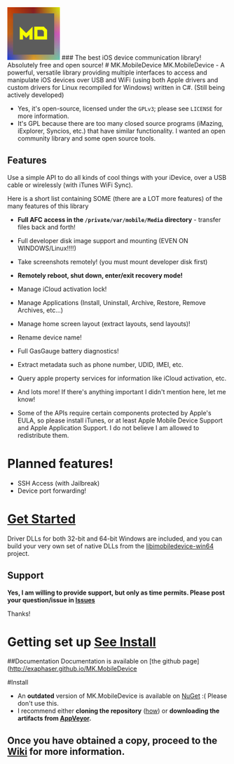 <img src="icon.png" width="120" height="120" />
### The best iOS device communication library! Absolutely free and open source!
# MK.MobileDevice
MK.MobileDevice - A powerful, versatile library providing multiple interfaces to access and manipulate iOS devices over USB and WiFi (using both Apple drivers and custom drivers for Linux recompiled for Windows) written in C#. (Still being actively developed)

- Yes, it's open-source, licensed under the `GPLv3`; please see `LICENSE` for more information.
- It's GPL because there are too many closed source programs (iMazing, iExplorer, Syncios, etc.) that have similar functionality. I wanted an open community library and some open source tools.

## Features
Use a simple API to do all kinds of cool things with your iDevice, over a USB cable or wirelessly (with iTunes WiFi Sync).

Here is a short list containing SOME (there are a LOT more features) of the many features of this library
- **Full AFC access in the `/private/var/mobile/Media` directory** - transfer files back and forth!
- Full developer disk image support and mounting (EVEN ON WINDOWS/Linux!!!!)
- Take screenshots remotely! (you must mount developer disk first)
- **Remotely reboot, shut down, enter/exit recovery mode!**
- Manage iCloud activation lock!
- Manage Applications (Install, Uninstall, Archive, Restore, Remove Archives, etc...)
- Manage home screen layout (extract layouts, send layouts)!
- Rename device name!
- Full GasGauge battery diagnostics!
- Extract metadata such as phone number, UDID, IMEI, etc.
- Query apple property services for information like iCloud activation, etc.
- And lots more! If there's anything important I didn't mention here, let me know!

- Some of the APIs require certain components protected by Apple's EULA, so please install iTunes, or at least Apple Mobile Device Support and Apple Application Support. I do not believe I am allowed to redistribute them.

# Planned features!
- SSH Access (with Jailbreak)
- Device port forwarding!

# [Get Started](#install)

Driver DLLs for both 32-bit and 64-bit Windows are included, and you can build your very own set of native DLLs from the [libimobiledevice-win64](https://github.com/exaphaser/libimobiledevice-win64) project.

## Support
**Yes, I am willing to provide support, **but only as time permits**. Please post your question/issue in [Issues](https://github.com/exaphaser/MK.MobileDevice/issues)**

Thanks!

# Getting set up [See Install](#install)



##Documentation
Documentation is available on [the github page](http://exaphaser.github.io/MK.MobileDevice

#Install
- An **outdated** version of MK.MobileDevice is available on [NuGet](https://www.nuget.org/packages/MK.MobileDevice/) :( Please don't use this.
- I recommend either **cloning the repository** ([how](https://help.github.com/articles/cloning-a-repository/)) or **downloading the artifacts from [AppVeyor](https://ci.appveyor.com/project/0xFireball/mk-mobiledevice).**

## Once you have obtained a copy, proceed to the [Wiki](https://github.com/exaphaser/MK.MobileDevice/wiki) for more information.
